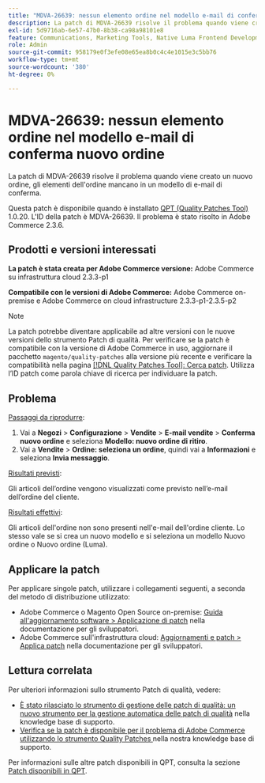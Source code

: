 ```yaml
---
title: "MDVA-26639: nessun elemento ordine nel modello e-mail di conferma nuovo ordine"
description: La patch di MDVA-26639 risolve il problema quando viene creato un nuovo ordine, gli elementi dell'ordine mancano in un modello di e-mail di conferma.
exl-id: 5d9716ab-6e57-47b0-8b38-ca98a98101e8
feature: Communications, Marketing Tools, Native Luma Frontend Development, Orders
role: Admin
source-git-commit: 958179e0f3efe08e65ea8b0c4c4e1015e3c5bb76
workflow-type: tm+mt
source-wordcount: '380'
ht-degree: 0%

---
```


# MDVA-26639: nessun elemento ordine nel modello e-mail di conferma nuovo ordine

La patch di MDVA-26639 risolve il problema quando viene creato un nuovo ordine, gli elementi dell&#39;ordine mancano in un modello di e-mail di conferma.

Questa patch è disponibile quando è installato [QPT (Quality Patches Tool)](/help/announcements/adobe-commerce-announcements/magento-quality-patches-released-new-tool-to-self-serve-quality-patches.md) 1.0.20. L&#39;ID della patch è MDVA-26639. Il problema è stato risolto in Adobe Commerce 2.3.6.

## Prodotti e versioni interessati

**La patch è stata creata per Adobe Commerce versione:** Adobe Commerce su infrastruttura cloud 2.3.3-p1

**Compatibile con le versioni di Adobe Commerce:** Adobe Commerce on-premise e Adobe Commerce on cloud infrastructure 2.3.3-p1-2.3.5-p2

>[!NOTE]
>
>La patch potrebbe diventare applicabile ad altre versioni con le nuove versioni dello strumento Patch di qualità. Per verificare se la patch è compatibile con la versione di Adobe Commerce in uso, aggiornare il pacchetto `magento/quality-patches` alla versione più recente e verificare la compatibilità nella pagina [[!DNL Quality Patches Tool]: Cerca patch](https://devdocs.magento.com/quality-patches/tool.html#patch-grid). Utilizza l’ID patch come parola chiave di ricerca per individuare la patch.

## Problema

<u>Passaggi da riprodurre</u>:

1. Vai a **Negozi** > **Configurazione** > **Vendite** > **E-mail vendite** > **Conferma nuovo ordine** e seleziona **Modello: nuovo ordine di ritiro**.
1. Vai a **Vendite** > **Ordine: seleziona un ordine**, quindi vai a **Informazioni** e seleziona **Invia messaggio**.

<u>Risultati previsti</u>:

Gli articoli dell’ordine vengono visualizzati come previsto nell’e-mail dell’ordine del cliente.

<u>Risultati effettivi</u>:

Gli articoli dell&#39;ordine non sono presenti nell&#39;e-mail dell&#39;ordine cliente. Lo stesso vale se si crea un nuovo modello e si seleziona un modello Nuovo ordine o Nuovo ordine (Luma).

## Applicare la patch

Per applicare singole patch, utilizzare i collegamenti seguenti, a seconda del metodo di distribuzione utilizzato:

* Adobe Commerce o Magento Open Source on-premise: [Guida all&#39;aggiornamento software > Applicazione di patch](https://devdocs.magento.com/guides/v2.4/comp-mgr/patching/mqp.html) nella documentazione per gli sviluppatori.
* Adobe Commerce sull&#39;infrastruttura cloud: [Aggiornamenti e patch > Applica patch](https://devdocs.magento.com/cloud/project/project-patch.html) nella documentazione per gli sviluppatori.

## Lettura correlata

Per ulteriori informazioni sullo strumento Patch di qualità, vedere:

* [È stato rilasciato lo strumento di gestione delle patch di qualità: un nuovo strumento per la gestione automatica delle patch di qualità](/help/announcements/adobe-commerce-announcements/magento-quality-patches-released-new-tool-to-self-serve-quality-patches.md) nella knowledge base di supporto.
* [Verifica se la patch è disponibile per il problema di Adobe Commerce utilizzando lo strumento Quality Patches ](/help/support-tools/patches-available-in-qpt-tool/check-patch-for-magento-issue-with-magento-quality-patches.md) nella nostra knowledge base di supporto.

Per informazioni sulle altre patch disponibili in QPT, consulta la sezione [Patch disponibili in QPT](https://support.magento.com/hc/en-us/sections/360010506631-Patches-available-in-MQP-tool-).
